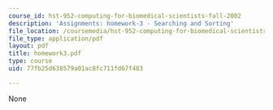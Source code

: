```yaml
---
course_id: hst-952-computing-for-biomedical-scientists-fall-2002
description: 'Assignments: homework-3 - Searching and Sorting'
file_location: /coursemedia/hst-952-computing-for-biomedical-scientists-fall-2002/77fb25d638579a01ac8fc711fd67f483_homework3.pdf
file_type: application/pdf
layout: pdf
title: homework3.pdf
type: course
uid: 77fb25d638579a01ac8fc711fd67f483

---
```

None